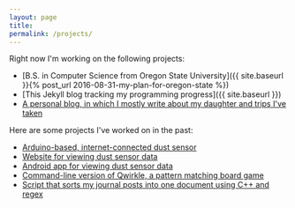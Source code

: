 ```yaml
---
layout: page
title: 
permalink: /projects/
---
```


Right now I'm working on the following projects:

* [B.S. in Computer Science from Oregon State University]({{ site.baseurl }}{% post_url 2016-08-31-my-plan-for-oregon-state %})
* [This Jekyll blog tracking my programming progress]({{ site.baseurl }})
* [A personal blog, in which I mostly write about my daughter and trips I've taken](http://alxmjo.com)

Here are some projects I've worked on in the past:

* [Arduino-based, internet-connected dust sensor](http://projects.alexmontjohn.com/airparticlesensor/index.html)
* [Website for viewing dust sensor data](http://dohadust.org)
* [Android app for viewing dust sensor data](http://)
* [Command-line version of Qwirkle, a pattern matching board game](https://github.com/alxmjo/Quirk)
* [Script that sorts my journal posts into one document using C++ and regex](https://github.com/alxmjo/JournalSort)